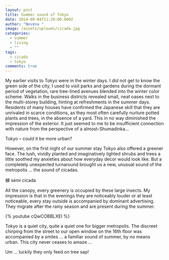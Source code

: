 ```yaml
---
layout: post
title: Summer sound of Tokyo
date: 2014-09-04T11:29:00.000Z
author: "Nevena "
image: /assets/uploads/cicada.jpg
categories:
  - summer
  - living
  - ""
tags:
  - cicada
  - tokyo
comments: true
---
```

My earlier visits to Tokyo were in the winter days. I did not get to know the green side of the city, I used to visit parks and gardens during the dormant period of vegetation, rare tree-lined avenues blended into the winter color scheme. Walks in the business districts revealed small, neat oases next to the multi-storey building, hinting at refreshments in the summer days. Residents of many houses have confirmed the Japanese skill that they are unrivaled in scarce conditions, as they most often carefully nurture potted plants and trees, in the absence of a yard. This in no way diminished the impression of the exterior. It just seemed to me to be insufficient connection with nature from the perspective of a almost-Shumadinka…

Tokyo – could it be more urban?

However, on the first night of our summer stay Tokyo also offered a greener face. The lush, vividly planted and imaginatively lighted shrubs and trees a little soothed my anxieties about how everyday decor would look like. But a completely unexpected turnaround brought us a new, unusual sound of the metropolis ... the sound of cicadas.

蝉  semi
cicada

All the canopy, every greenery is occupied by these large insects. My impression is that in the evenings they are noticeably louder or at least noticeable, every stay outside is accompanied by dominant advertising. They migrate after the rainy season and are present during the summer.

{% youtube cQwCOBBLXEI %}

Tokyo is a quiet city, quite a quiet one for bigger metropolis. The discreet chirping from the street to our open window on the 16th floor was accompanied by a smiles ... a familiar sound of summer, by no means urban. This city never ceases to amaze ...

Um ... luckily they only feed on tree sap!